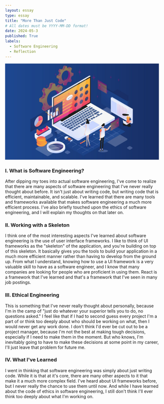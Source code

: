 ```yaml
---
layout: essay
type: essay
title: "More Than Just Code"
# All dates must be YYYY-MM-DD format!
date: 2024-05-3
published: True
labels:
  - Software Engineering
  - Reflection
---
```


<img width="800px" class="rounded float-left pe-4" src="img/How-to-Become-a-Software-Engineer.jpg">

### I. What is Software Engineering?
After dipping my toes into actual software engineering, I've come to realize that there are many aspects of software engineering that I've never really thought about before. It isn't just about writing code, but writing code that is efficient, maintainable, and scalable. I've learned that there are many tools and frameworks available that makes software engineering a much more efficient process. I've also briefly touched upon the ethics of software engineering, and I will explain my thoughts on that later on.

### II. Working with a Skeleton
I think one of the most interesting aspects I've learned about software engineering is the use of user interface frameworks. I like to think of UI frameworks as the "skeleton" of the application, and you're building on top of this skeleton. It basically gives you the tools to build your application in a much more efficient manner rather than having to develop from the ground up. From what I understand, knowing how to use a UI framework is a very valuable skill to have as a software engineer, and I know that many companies are looking for people who are proficient in using them. React is a framework that I've learned and that's a framework that I've seen in many job postings.

### III. Ethical Engineering
This is something that I've never really thought about personally, because I'm in the camp of "just do whatever your superior tells you to do, no questions asked." I feel like that if I had to second guess every project I'm a part of or think too deeply about who should be working on what, then I would never get any work done. I don't think I'd ever be cut out to be a project manager, because I'm not the best at making tough decisions, especially if I need to make them in the moment. But who knows, I'm inevitably going to have to make these decisions at some point in my career, I'll just leave that problem for future me.

### IV. What I've Learned
I went in thinking that software engineering was simply about just writing code. While it is that at it's core, there are many other aspects to it that make it a much more complex field. I've heard about UI frameworks before, but I never really the chance to use them until now. And while I have learned about the code of ethics in software engineering, I still don't think I'll ever think too deeply about what I'm working on.